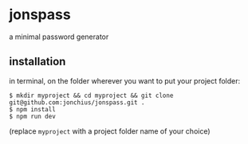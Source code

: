 # jonspass

a minimal password generator

## installation

in terminal, on the folder wherever you want to put your project folder: 

```
$ mkdir myproject && cd myproject && git clone git@github.com:jonchius/jonspass.git .
$ npm install
$ npm run dev
```

(replace `myproject` with a project folder name of your choice)